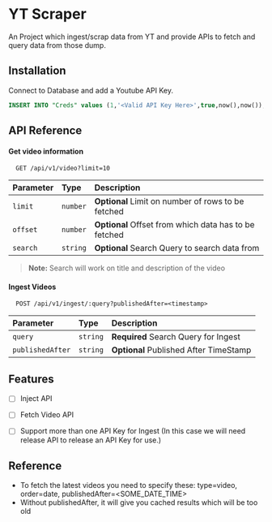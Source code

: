 
# YT Scraper 

An Project which ingest/scrap data from YT and provide APIs to fetch and query data from those dump.


## Installation


Connect to Database and add a Youtube API Key.


```sql
INSERT INTO "Creds" values (1,'<Valid API Key Here>',true,now(),now());
```


## API Reference

#### Get video information

```http
  GET /api/v1/video?limit=10
```


| Parameter | Type     | Description                        |
| :-------- | :------- | :-------------------------------- |
| `limit`      | `number` | **Optional** Limit on number of rows to be fetched |
| `offset`      | `number` | **Optional** Offset from which data has to be fetched |
| `search`      | `string` | **Optional** Search Query  to search data from |

> **Note:** Search will work on title and description of the video

#### Ingest Videos

```http
  POST /api/v1/ingest/:query?publishedAfter=<timestamp> 
```

| Parameter | Type     | Description                        |
| :-------- | :------- | :-------------------------------- |
| `query`      | `string` | **Required** Search Query for Ingest |
| `publishedAfter`      | `string` | **Optional** Published After TimeStamp |




## Features


- [ ]  Inject API 

- [ ]  Fetch Video API

- [ ]  Support more than one API Key for Ingest (In this case we will need release API to release an API Key for use.)


## Reference

- To fetch the latest videos you need to specify these: type=video, order=date, publishedAfter=<SOME_DATE_TIME>
- Without publishedAfter, it will give you cached results which will be too old
